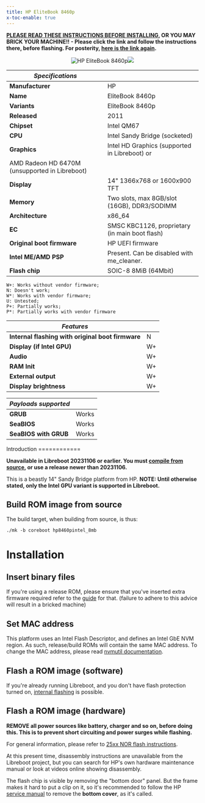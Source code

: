 ```yaml
---
title: HP EliteBook 8460p
x-toc-enable: true
---
```


**[PLEASE READ THESE INSTRUCTIONS BEFORE INSTALLING](ivy_has_common.md), OR
YOU MAY BRICK YOUR MACHINE!! - Please click the link and follow the instructions
there, before flashing. For posterity,
[here is the link again](ivy_has_common.md).**

<div class="specs">
<center>
<img tabindex=1 alt="HP EliteBook 8460p" class="p" src="https://av.libreboot.org/hp8460p/hp8460p.webp" /><span class="f"><img src="https://av.libreboot.org/hp8460p/hp8460p.webp" /></span>
</center>

| ***Specifications***       |                                                |
|----------------------------|------------------------------------------------|
| **Manufacturer**           | HP                                             |
| **Name**                   | EliteBook 8460p                                |
| **Variants**               | EliteBook 8460p                                |
| **Released**               | 2011                                           |
| **Chipset**                | Intel QM67                                     |
| **CPU**                    | Intel Sandy Bridge (socketed)                  |
| **Graphics**               | Intel HD Graphics (supported in Libreboot) or
                               AMD Radeon HD 6470M (unsupported in Libreboot) |
| **Display**                | 14" 1366x768 or 1600x900 TFT                   |
| **Memory**                 | Two slots, max 8GB/slot (16GB), DDR3/SODIMM    |
| **Architecture**           | x86_64                                         |
| **EC**                     | SMSC KBC1126, proprietary (in main boot flash) |
| **Original boot firmware** | HP UEFI firmware                               |
| **Intel ME/AMD PSP**       | Present. Can be disabled with me_cleaner.      |
| **Flash chip**             | SOIC-8 8MiB (64Mbit)                           |


```
W+: Works without vendor firmware;
N: Doesn't work;
W*: Works with vendor firmware;
U: Untested;
P+: Partially works;
P*: Partially works with vendor firmware
```

| ***Features***                                    |    |
|---------------------------------------------------|----|
| **Internal flashing with original boot firmware** | N  |
| **Display (if Intel GPU)**                        | W+ |
| **Audio**                                         | W+ |
| **RAM Init**                                      | W+ |
| **External output**                               | W+ |
| **Display brightness**                            | W+ |

| ***Payloads supported***  |           |
|---------------------------|-----------|
| **GRUB**                  | Works     |
| **SeaBIOS**               | Works     |
| **SeaBIOS with GRUB**     | Works     |
</div>
Introduction
============

**Unavailable in Libreboot 20231106 or earlier. You must [compile from
source](../build/), or use a release newer than 20231106.**

This is a beastly 14" Sandy Bridge platform from HP.
**NOTE: Until otherwise stated, only the Intel GPU variant is supported in
Libreboot.**

Build ROM image from source
---------------------------

The build target, when building from source, is thus:

	./mk -b coreboot hp8460pintel_8mb

Installation
============

Insert binary files
-------------------

If you're using a release ROM, please ensure that you've inserted extra firmware
required refer to the [guide](../install/ivy_has_common.md) for that. (failure
to adhere to this advice will result in a bricked machine)

Set MAC address
---------------

This platform uses an Intel Flash Descriptor, and defines an Intel GbE NVM
region. As such, release/build ROMs will contain the same MAC address. To
change the MAC address, please read [nvmutil documentation](../install/nvmutil.md).

Flash a ROM image (software)
-----------------

If you're already running Libreboot, and you don't have flash protection
turned on, [internal flashing](../install/) is possible.

Flash a ROM image (hardware)
-----------------

**REMOVE all power sources like battery, charger and so on, before doing this.
This is to prevent short circuiting and power surges while flashing.**

For general information, please refer to [25xx NOR flash
instructions](../install/spi.md).

At this present time, disassembly instructions are unavailable from the
Libreboot project, but you can search for HP's own hardware maintenance manual
or look at videos online showing disassembly.

The flash chip is visible by removing the "bottom door" panel. But the
frame makes it hard to put a clip on it, so it's recommended to follow the
HP [service manual](https://h10032.www1.hp.com/ctg/Manual/c03015458.pdf)
to remove the **bottom cover**, as it's called.

